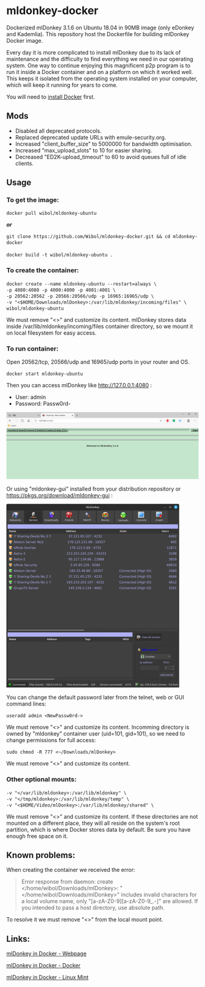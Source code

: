# mldonkey-docker
Dockerized mlDonkey 3.1.6 on Ubuntu 18.04 in 90MB image (only eDonkey and Kademlia). This repository host the Dockerfile for building mlDonkey Docker image.

Every day it is more complicated to install mlDonkey due to its lack of maintenance and the difficulty to find everything we need in our operating system. One way to continue enjoying this magnificent p2p program is to run it inside a Docker container and on a platform on which it worked well. This keeps it isolated from the operating system installed on your computer, which will keep it running for years to come.

You will need to [install Docker](https://docs.docker.com/engine/install/) first.


## Mods

- Disabled all deprecated protocols.
- Replaced deprecated update URLs with emule-security.org.
- Increased "client_buffer_size" to 5000000 for bandwidth optimisation.
- Increased "max_upload_slots" to 10 for easier sharing.
- Decreased "ED2K-upload_timeout" to 60 to avoid queues full of idle clients.


## Usage

### To get the image:

    docker pull wibol/mldonkey-ubuntu

***or***

    git clone https://github.com/Wibol/mldonkey-docker.git && cd mldonkey-docker

    docker build -t wibol/mldonkey-ubuntu .


### To create the container:

    docker create --name mldonkey-ubuntu --restart=always \
    -p 4080:4080 -p 4000:4000 -p 4001:4001 \
    -p 20562:20562 -p 20566:20566/udp -p 16965:16965/udp \
    -v "<$HOME/Downloads/mlDonkey>:/var/lib/mldonkey/incoming/files" \
    wibol/mldonkey-ubuntu

We must remove "<>" and customize its content. mlDonkey stores data inside /var/lib/mldonkey/incoming/files container directory, so we mount it on local filesystem for easy access.


### To run container:

Open 20562/tcp, 20566/udp and 16965/udp ports in your router and OS.

    docker start mldonkey-ubuntu

Then you can access mlDonkey like http://127.0.0.1:4080 :

- User: admin
- Password: Passw0rd-

![image](https://github.com/Wibol/mldonkey-docker/blob/main/d.png)

 Or using "mldonkey-gui" installed from your distribution repository or https://pkgs.org/download/mldonkey-gui :
 
![image](https://github.com/Wibol/mldonkey-docker/blob/main/mldonkey-gui.png)


You can change the default password later from the telnet, web or GUI command lines:

    useradd admin <NewPassw0rd->

We must remove "<>" and customize its content. Incomming directory is owned by "mldonkey" container user (uid=101, gid=101), so we need to change permissions for full access:

    sudo chmod -R 777 <~/Downloads/mlDonkey>

We must remove "<>" and customize its content. 


### Other optional mounts:

    -v "</var/lib/mldonkey>:/var/lib/mldonkey" \
    -v "</tmp/mldonkey>:/var/lib/mldonkey/temp" \
    -v "<$HOME/Video/mlDonkey>:/var/lib/mldonkey/shared" \

We must remove "<>" and customize its content. If these directories are not mounted on a different place, they will all reside on the system's root partition, which is where Docker stores data by default. Be sure you have enough free space on it.

## Known problems:

When creating the container we received the error:
> Error response from daemon: create </home/wibol/Downloads/mlDonkey>: "</home/wibol/Downloads/mlDonkey>" includes invalid characters for a local volume name, only "[a-zA-Z0-9][a-zA-Z0-9_.-]" are allowed. If you intended to pass a host directory, use absolute path.

To resolve it we must remove "<>" from the local mount point.

## Links:

[mlDonkey in Docker - Webpage](https://mldonkey.wibol.eu/ "mldonkey-ubuntu image web.")

[mlDonkey in Docker - Docker](https://hub.docker.com/r/wibol/mldonkey-ubuntu "mldonkey-ubuntu image repository in Docker.")

[mlDonkey in Docker - Linux Mint](https://forums.linuxmint.com/viewtopic.php?t=396180 "mldonkey-ubuntu installation tutorial in Linux Mint.")
